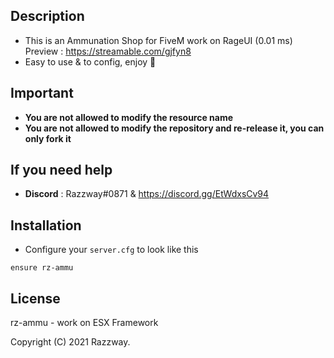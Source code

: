 ## Description
- This is an Ammunation Shop for FiveM work on RageUI (0.01 ms) Preview : https://streamable.com/gjfyn8
- Easy to use & to config, enjoy 🤩

## Important
- **You are not allowed to modify the resource name**
- **You are not allowed to modify the repository and re-release it, you can only fork it**

## If you need help
- **Discord** : Razzway#0871 & https://discord.gg/EtWdxsCv94

## Installation
- Configure your `server.cfg` to look like this

```
ensure rz-ammu
```
## License
rz-ammu - work on ESX Framework

Copyright (C) 2021 Razzway.
